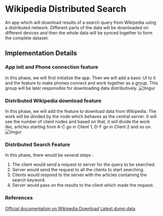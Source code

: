# Wikipedia Distributed Search

An app which will download results of a search query from Wikipedia using a distributed network. Different parts of the data will be downloaded on different devices and then the whole data will be synced together to form the complete dataset. 

## Implementation Details


### App init and Phone connection feature

In this phase, we will first initialize the app.
Then we will add a basic UI to it and the feature to make phones connect and work together as a group. This group will be later responsible for downloading data distributively. 
![Imgur](https://i.imgur.com/BgrJZ80.png)


### Distributed Wikipedia download feature

In this phase, we will add the feature to download data from Wikipedia. The work will be divided by the node which behaves as the central server. It will see the number of client nodes and based on that, it will divide the work like, articles starting from A-C go in Client 1, D-F go in Client 2 and so on.
![Imgur](https://i.imgur.com/sDGETy2.png)


### Distributed Search Feature 

In this phase, there would be several steps : 
1. The client would send a request to server for the query to be searched.
2. Server would send the request to all the clients to start searching.
3. Clients would respond to the server with the articles containing the search keyword.
4. Server would pass on the results to the client which made the request.

### References
[Official documentation on Wikipedia Download](https://en.wikipedia.org/wiki/Wikipedia:Database_download)
[Latest dump data](https://dumps.wikimedia.org/other/static_html_dumps/current/)
